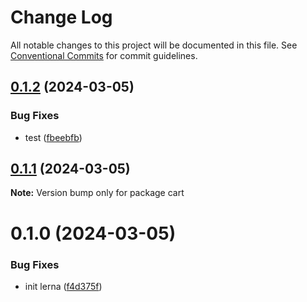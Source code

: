 # Change Log

All notable changes to this project will be documented in this file.
See [Conventional Commits](https://conventionalcommits.org) for commit guidelines.

## [0.1.2](https://github.com/Iustin-Burlacu/init-lerna/compare/v0.1.1...v0.1.2) (2024-03-05)


### Bug Fixes

* test ([fbeebfb](https://github.com/Iustin-Burlacu/init-lerna/commit/fbeebfb88acd6a63623152421330f56ebdeefc0f))





## [0.1.1](https://github.com/Iustin-Burlacu/init-lerna/compare/v0.1.0...v0.1.1) (2024-03-05)

**Note:** Version bump only for package cart





# 0.1.0 (2024-03-05)


### Bug Fixes

* init lerna ([f4d375f](https://github.com/Iustin-Burlacu/init-lerna/commit/f4d375fe1e2f821baee883937bcc8ab0403e7a54))
